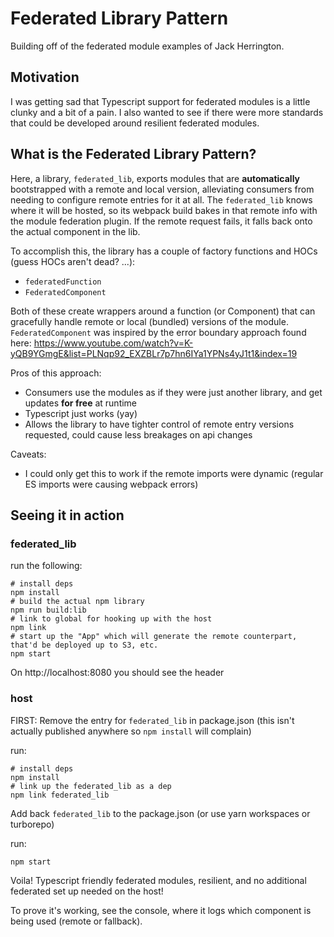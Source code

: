 # Federated Library Pattern

Building off of the federated module examples of Jack Herrington.

## Motivation

I was getting sad that Typescript support for federated modules is a little clunky and a bit of a pain. I also wanted to see if there were more standards that could be developed around resilient federated modules.

## What is the Federated Library Pattern?

Here, a library, `federated_lib`, exports modules that are **automatically** bootstrapped with a remote and local version, alleviating consumers from needing to configure remote entries for it at all. The `federated_lib` knows where it will be hosted, so its webpack build bakes in that remote info with the module federation plugin. If the remote request fails, it falls back onto the actual component in the lib.

To accomplish this, the library has a couple of factory functions and HOCs (guess HOCs aren't dead? ...):

- `federatedFunction`
- `FederatedComponent`

Both of these create wrappers around a function (or Component) that can gracefully handle remote or local (bundled) versions of the module. `FederatedComponent` was inspired by the error boundary approach found here: https://www.youtube.com/watch?v=K-yQB9YGmgE&list=PLNqp92_EXZBLr7p7hn6IYa1YPNs4yJ1t1&index=19

Pros of this approach:

- Consumers use the modules as if they were just another library, and get updates **for free** at runtime
- Typescript just works (yay)
- Allows the library to have tighter control of remote entry versions requested, could cause less breakages on api changes

Caveats:

- I could only get this to work if the remote imports were dynamic (regular ES imports were causing webpack errors)

## Seeing it in action

### federated_lib

run the following:

```
# install deps
npm install
# build the actual npm library
npm run build:lib
# link to global for hooking up with the host
npm link
# start up the "App" which will generate the remote counterpart, that'd be deployed up to S3, etc.
npm start
```

On http://localhost:8080 you should see the header

### host

FIRST: Remove the entry for `federated_lib` in package.json (this isn't actually published anywhere so `npm install` will complain)

run:

```
# install deps
npm install
# link up the federated_lib as a dep
npm link federated_lib
```

Add back `federated_lib` to the package.json (or use yarn workspaces or turborepo)

run:

```
npm start
```

Voila! Typescript friendly federated modules, resilient, and no additional federated set up needed on the host!

To prove it's working, see the console, where it logs which component is being used (remote or fallback).
